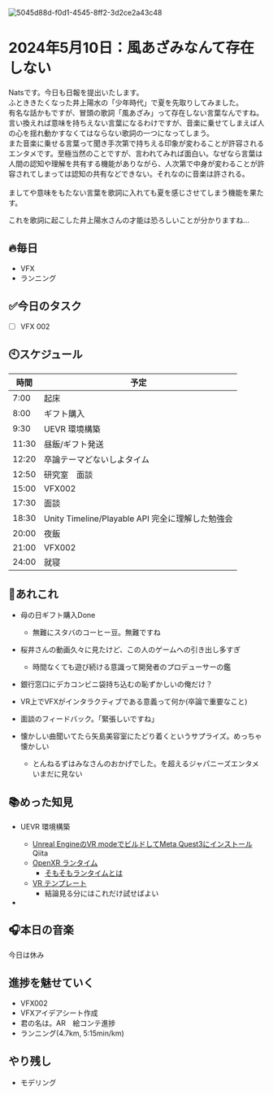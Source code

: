 ![5045d88d-f0d1-4545-8ff2-3d2ce2a43c48](https://github.com/Nats360/Nippo/assets/86301377/86c2130f-247f-4fc4-b4f4-c743683c795f)
# 2024年5月10日：風あざみなんて存在しない
Natsです。今日も日報を提出いたします。<br>
ふとききたくなった井上陽水の「少年時代」で夏を先取りしてみました。
<br>
有名な話かもですが、冒頭の歌詞「風あざみ」って存在しない言葉なんですね。<br>
言い換えれば意味を持ちえない言葉になるわけですが、音楽に乗せてしまえば人の心を揺れ動かすなくてはならない歌詞の一つになってしまう。<br>また音楽に乗せる言葉って聞き手次第で持ちえる印象が変わることが許容されるエンタメです。至極当然のことですが、言われてみれば面白い。なぜなら言葉は人間の認知や理解を共有する機能がありながら、人次第で中身が変わることが許容されてしまっては認知の共有などできない。それなのに音楽は許される。<br><br>
ましてや意味をもたない言葉を歌詞に入れても夏を感じさせてしまう機能を果たす。


これを歌詞に起こした井上陽水さんの才能は恐ろしいことが分かりますね…

## 🔥毎日
- VFX 
- ランニング

## ✅今日のタスク
- [ ] VFX 002

## 🕙スケジュール
| 時間 |  予定 |
|----|----|
|7:00|起床|
|8:00|ギフト購入|
|9:30|UEVR 環境構築|
|11:30|昼飯/ギフト発送|
|12:20|卒論テーマどないしよタイム|
|12:50|研究室　面談|
|15:00|VFX002|
|17:30|面談|
|18:30|Unity Timeline/Playable API 完全に理解した勉強会|
|20:00|夜飯|
|21:00|VFX002|
|24:00|就寝|


## 📌あれこれ
- 母の日ギフト購入Done
  - 無難にスタバのコーヒー豆。無難ですね

- 桜井さんの動画久々に見たけど、この人のゲームへの引き出し多すぎ
  - 時間なくても遊び続ける意識って開発者のプロデューサーの鑑

- 銀行窓口にデカコンビニ袋持ち込むの恥ずかしいの俺だけ？

- VR上でVFXがインタラクティブである意義って何か(卒論で重要なこと)

- 面談のフィードバック。「緊張しいですね」

- 懐かしい曲聞いてたら矢島美容室にたどり着くというサプライズ。めっちゃ懐かしい
  - とんねるずはみなさんのおかげでした。を超えるジャパニーズエンタメいまだに見ない

## 📚めった知見
- UEVR 環境構築
  - [Unreal EngineのVR modeでビルドしてMeta Quest3にインストール](https://qiita.com/sasayabaku/items/04b0fe76997c5cf49835)Qiita
  - [OpenXR ランタイム](https://dev.epicgames.com/documentation/ja-jp/unreal-engine/openxr-prerequisites-in-unreal-engine?application_version=5.3)
    - [そもそもランタイムとは](https://wa3.i-3-i.info/word13464.html)
  - [VR テンプレート](https://dev.epicgames.com/documentation/ja-jp/unreal-engine/vr-template-in-unreal-engine?application_version=5.3)
    - 結論見る分にはこれだけ試せばよい

- 

## 🎧本日の音楽
今日は休み
## 進捗を魅せていく
- VFX002
- VFXアイデアシート作成
- 君の名は。AR　絵コンテ進捗
- ランニング(4.7km, 5:15min/km)

## やり残し
- モデリング
